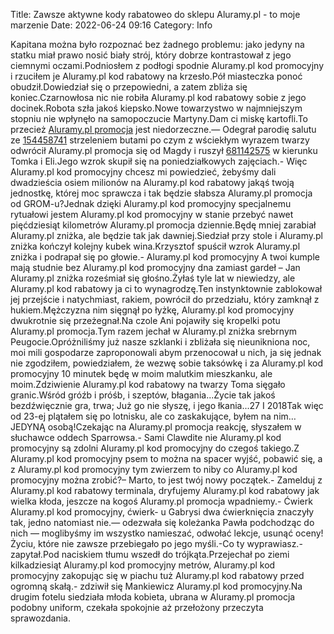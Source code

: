 Title: Zawsze aktywne kody rabatoweo do sklepu Aluramy.pl - to moje marzenie
Date: 2022-06-24 09:16
Category: Info

Kapitana można było rozpoznać bez żadnego problemu: jako jedyny na statku miał prawo nosić biały strój, który dobrze kontrastował z jego ciemnymi oczami.Podniosłem z podłogi spodnie Aluramy.pl kod promocyjny i rzuciłem je Aluramy.pl kod rabatowy na krzesło.Pół miasteczka ponoć obudził.Dowiedział się o przepowiedni, a zatem zbliża się koniec.Czarnowłosa nic nie robiła Aluramy.pl kod rabatowy sobie z jego docinek.Robota szła jakoś kiepsko.Nowe towarzystwo w najmniejszym stopniu nie wpłynęło na samopoczucie Martyny.Dam ci miskę kartofli.To przecież [Aluramy.pl promocja](https://promki.pl/kody-rabatowe/aluramypl) jest niedorzeczne.— Odegrał parodię salutu ze [154458741](https://telinfo.co/fr/numero/serie/154/45/87/) strzeleniem butami po czym z wściekłym wyrazem twarzy odwrócił Aluramy.pl promocja się od Magdy i ruszył [681142575](https://telinfo.co/pl/numer/681142575/) w kierunku Tomka i Eli.Jego wzrok skupił się na poniedziałkowych zajęciach.- Więc Aluramy.pl kod promocyjny chcesz mi powiedzieć, żebyśmy dali dwadzieścia osiem milionów na Aluramy.pl kod rabatowy jakąś twoją jednostkę, której moc sprawcza i tak będzie słabsza Aluramy.pl promocja od GROM-u?Jednak dzięki Aluramy.pl kod promocyjny specjalnemu rytuałowi jestem Aluramy.pl kod promocyjny w stanie przebyć nawet pięćdziesiąt kilometrów Aluramy.pl promocja dziennie.Będę mniej zarabiał Aluramy.pl zniżka, ale będzie tak jak dawniej.Siedział przy stole i Aluramy.pl zniżka kończył kolejny kubek wina.Krzysztof spuścił wzrok Aluramy.pl zniżka i podrapał się po głowie.- Aluramy.pl kod promocyjny A twoi kumple mają studnie bez Aluramy.pl kod promocyjny dna zamiast gardeł – Jan Aluramy.pl zniżka roześmiał się głośno.Żyłaś tyle lat w niewiedzy, ale Aluramy.pl kod rabatowy ja ci to wynagrodzę.Ten instynktownie zablokował jej przejście i natychmiast, rakiem, powrócił do przedziału, który zamknął z hukiem.Mężczyzna nim sięgnął po łyżkę, Aluramy.pl kod promocyjny dwukrotnie się przeżegnał.Na czole Ani pojawiły się kropelki potu Aluramy.pl promocja.Tym razem jechał w Aluramy.pl zniżka srebrnym Peugocie.Opróżniliśmy już nasze szklanki i zbliżała się nieunikniona noc, moi mili gospodarze zaproponowali abym przenocował u nich, ja się jednak nie zgodziłem, powiedziałem, że wezwę sobie taksówkę i za Aluramy.pl kod promocyjny 10 minutek będę w moim malutkim mieszkanku, ale moim.Zdziwienie Aluramy.pl kod rabatowy na twarzy Toma sięgało granic.Wśród gróźb i próśb, i szeptów, błagania...Życie tak jakoś bezdźwięcznie gra, trwa; Już go nie słyszę, i jego łkania...27 I 2018Tak więc od 23-ej plątałem się po lotnisku, ale co zaskakujące, byłem na nim… JEDYNĄ osobą!Czekając na Aluramy.pl promocja reakcję, słyszałem w słuchawce oddech Sparrowsa.- Sami Clawdite nie Aluramy.pl kod promocyjny są zdolni Aluramy.pl kod promocyjny do czegoś takiego.Z Aluramy.pl kod promocyjny psem to można na spacer wyjść, pobawić się, a z Aluramy.pl kod promocyjny tym zwierzem to niby co Aluramy.pl kod promocyjny można zrobić?– Marto, to jest twój nowy początek.- Zamelduj z Aluramy.pl kod rabatowy terminala, dryfujemy Aluramy.pl kod rabatowy jak wielka kłoda, jeszcze na kogoś Aluramy.pl promocja wpadniemy.- Ćwierk Aluramy.pl kod promocyjny, ćwierk- u Gabrysi dwa ćwierknięcia znaczyły tak, jedno natomiast nie.— odezwała się koleżanka Pawła podchodząc do nich — moglibyśmy im wszystko namieszać, odwołać lekcje, usunąć oceny!Życiu, które nie zawsze przebiegało po jego myśli.-Co ty wyprawiasz.- zapytał.Pod naciskiem tłumu wszedł do trójkąta.Przejechał po ziemi kilkadziesiąt Aluramy.pl kod promocyjny metrów, Aluramy.pl kod promocyjny zakopując się w piachu tuż Aluramy.pl kod rabatowy przed ogromną skałą.- zdziwił się Mankiewicz Aluramy.pl kod promocyjny.Na drugim fotelu siedziała młoda kobieta, ubrana w Aluramy.pl promocja podobny uniform, czekała spokojnie aż przełożony przeczyta sprawozdania.
